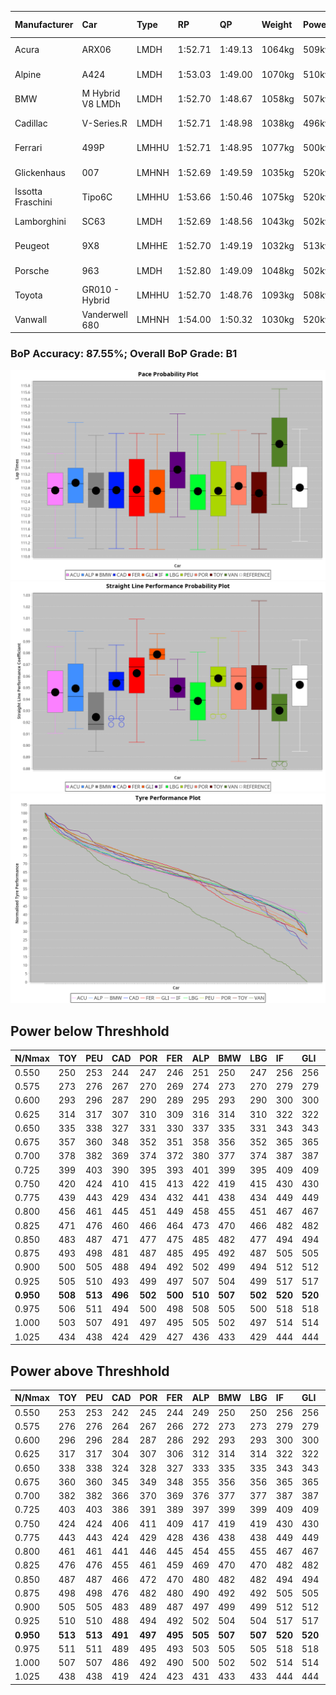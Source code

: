|Manufacturer|Car|Type|RP|QP|Weight|Power¹|Threshhold|PINC|Power²|E/Stint|AVG Vmax|FDS|RDLC|L/Stint|BOP-Grade|ModelAccuracy|ModelPoints|Match%|
|:-|:-|:-|:-|:-|:-|:-|:-|:-|:-|:-|:-|:-|:-|:-|:-|:-|:-|:-|
|Acura|ARX06|LMDH|1:52.71|1:49.13|1064kg|509kw|210.0kph|-1%|504kw|902MJ|273.99kph-289.03kph|-|1.00|29|-C1|100.00%|995|77.21%|
|Alpine|A424|LMDH|1:53.03|1:49.00|1070kg|510kw|210.0kph|-1%|505kw|903MJ|274.43kph-292.32kph|-|1.00|29|~A1|81.46%|523|100.00%|
|BMW|M Hybrid V8 LMDh|LMDH|1:52.70|1:48.67|1058kg|507kw|210.0kph|0%|507kw|893MJ|271.63kph-292.18kph|-|1.02|29|-A2|98.60%|1690|90.47%|
|Cadillac|V-Series.R|LMDH|1:52.71|1:48.98|1038kg|496kw|210.0kph|-1%|491kw|869MJ|270.16kph-291.31kph|-|1.02|29|-A2|98.38%|1765|92.26%|
|Ferrari|499P|LMHHU|1:52.71|1:48.95|1077kg|500kw|210.0kph|-1%|495kw|883MJ|272.96kph-292.42kph|190kph|1.01|29|~A1|92.24%|2247|95.32%|
|Glickenhaus|007|LMHNH|1:52.69|1:49.59|1035kg|520kw|210.0kph|0%|520kw|914MJ|281.50kph-291.91kph|-|0.95|29|+A2|96.18%|554|91.44%|
|Issotta Fraschini|Tipo6C|LMHHU|1:53.66|1:50.46|1075kg|520kw|210.0kph|0%|520kw|922MJ|276.76kph-286.01kph|190kph|1.03|29|+E1|66.67%|96|58.28%|
|Lamborghini|SC63|LMDH|1:52.69|1:48.56|1043kg|502kw|210.0kph|1%|507kw|885MJ|273.69kph-289.57kph|-|1.05|29|-A2|96.77%|419|91.55%|
|Peugeot|9X8|LMHHE|1:52.70|1:49.19|1032kg|513kw|210.0kph|0%|513kw|904MJ|273.35kph-293.88kph|150kph|1.03|29|~A1|87.65%|1795|97.23%|
|Porsche|963|LMDH|1:52.80|1:49.09|1048kg|502kw|210.0kph|-1%|497kw|885MJ|271.81kph-292.19kph|-|1.02|29|~A1|96.81%|5438|97.71%|
|Toyota|GR010 - Hybrid|LMHHU|1:52.70|1:48.76|1093kg|508kw|210.0kph|1%|513kw|905MJ|271.50kph-299.32kph|190kph|1.00|29|~A1|86.04%|1751|98.27%|
|Vanwall|Vanderwell 680|LMHNH|1:54.00|1:50.32|1030kg|520kw|210.0kph|0%|520kw|901MJ|269.00kph-288.86kph|-|1.01|29|+D2|91.42%|501|60.88%|

### BoP Accuracy: 87.55%; Overall BoP Grade: B1
![PACECHART](./IMG/ACOMETHOD.png)
![STRAIGHTLINEPERFORMANCECHART](./IMG/ACOMETHOD_sp.png)
![TYREPERFORMANCECHART](./IMG/ACOMETHOD_tw.png)

## Power below Threshhold
|N/Nmax|TOY|PEU|CAD|POR|FER|ALP|BMW|LBG|IF|GLI|VAN|ACU|
|:-|:-|:-|:-|:-|:-|:-|:-|:-|:-|:-|:-|:-|
|0.550|250|253|244|247|246|251|250|247|256|256|256|251|
|0.575|273|276|267|270|269|274|273|270|279|279|279|274|
|0.600|293|296|287|290|289|295|293|290|300|300|300|294|
|0.625|314|317|307|310|309|316|314|310|322|322|322|315|
|0.650|335|338|327|331|330|337|335|331|343|343|343|336|
|0.675|357|360|348|352|351|358|356|352|365|365|365|357|
|0.700|378|382|369|374|372|380|377|374|387|387|387|379|
|0.725|399|403|390|395|393|401|399|395|409|409|409|400|
|0.750|420|424|410|415|413|422|419|415|430|430|430|421|
|0.775|439|443|429|434|432|441|438|434|449|449|449|440|
|0.800|456|461|445|451|449|458|455|451|467|467|467|457|
|0.825|471|476|460|466|464|473|470|466|482|482|482|472|
|0.850|483|487|471|477|475|485|482|477|494|494|494|484|
|0.875|493|498|481|487|485|495|492|487|505|505|505|494|
|0.900|500|505|488|494|492|502|499|494|512|512|512|501|
|0.925|505|510|493|499|497|507|504|499|517|517|517|506|
|**0.950**|**508**|**513**|**496**|**502**|**500**|**510**|**507**|**502**|**520**|**520**|**520**|**509**|
|0.975|506|511|494|500|498|508|505|500|518|518|518|507|
|1.000|503|507|491|497|495|505|502|497|514|514|514|504|
|1.025|434|438|424|429|427|436|433|429|444|444|444|435|

## Power above Threshhold
|N/Nmax|TOY|PEU|CAD|POR|FER|ALP|BMW|LBG|IF|GLI|VAN|ACU|
|:-|:-|:-|:-|:-|:-|:-|:-|:-|:-|:-|:-|:-|
|0.550|253|253|242|245|244|249|250|250|256|256|256|248|
|0.575|276|276|264|267|266|272|273|273|279|279|279|271|
|0.600|296|296|284|287|286|292|293|293|300|300|300|291|
|0.625|317|317|304|307|306|312|314|314|322|322|322|312|
|0.650|338|338|324|328|327|333|335|335|343|343|343|333|
|0.675|360|360|345|349|348|355|356|356|365|365|365|354|
|0.700|382|382|366|370|369|376|377|377|387|387|387|375|
|0.725|403|403|386|391|389|397|399|399|409|409|409|396|
|0.750|424|424|406|411|409|417|419|419|430|430|430|416|
|0.775|443|443|424|429|428|436|438|438|449|449|449|435|
|0.800|461|461|441|446|445|454|455|455|467|467|467|453|
|0.825|476|476|455|461|459|469|470|470|482|482|482|468|
|0.850|487|487|466|472|470|480|482|482|494|494|494|479|
|0.875|498|498|476|482|480|490|492|492|505|505|505|489|
|0.900|505|505|483|489|487|497|499|499|512|512|512|496|
|0.925|510|510|488|494|492|502|504|504|517|517|517|501|
|**0.950**|**513**|**513**|**491**|**497**|**495**|**505**|**507**|**507**|**520**|**520**|**520**|**504**|
|0.975|511|511|489|495|493|503|505|505|518|518|518|502|
|1.000|507|507|486|492|490|500|502|502|514|514|514|499|
|1.025|438|438|419|424|423|431|433|433|444|444|444|430|
